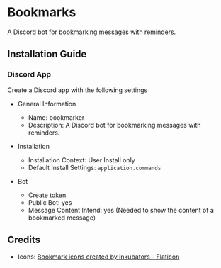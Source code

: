# Bookmarks

A Discord bot for bookmarking messages with reminders.

## Installation Guide

### Discord App

Create a Discord app with the following settings

- General Information
  - Name: bookmarker
  - Description: A Discord bot for bookmarking messages with reminders.

- Installation
  - Installation Context: User Install only
  - Default Install Settings: `application.commands`

- Bot
  - Create token
  - Public Bot: yes
  - Message Content Intend: yes (Needed to show the content of a bookmarked message)

## Credits

- Icons: [Bookmark icons created by inkubators - Flaticon](https://www.flaticon.com/free-icons/bookmark)
